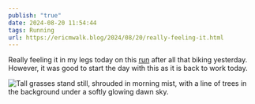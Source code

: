 ```yaml
---
publish: "true"
date: 2024-08-20 11:54:44
tags: Running
url: https://ericmwalk.blog/2024/08/20/really-feeling-it.html
---
```


Really feeling it in my legs today on this [run](https://strava.com/activities/12195313337) after all that biking yesterday. However, it was good to start the day with this as it is back to work today.

![Tall grasses stand still, shrouded in morning mist, with a line of trees in the background under a softly glowing dawn sky.](https://ericmwalk.blog/uploads/2024/img-1601.jpeg)